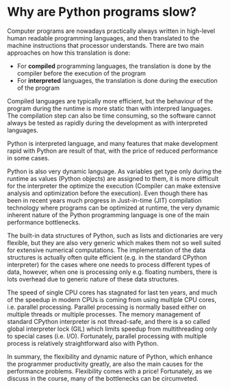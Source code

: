 <!-- Title: Why are Python programs slow? -->

<!-- Short description:

Why are Python programs sometimes slower than programs written in another
language? In this article Dr. Jussi Enkovaara discusses the main causes.

-->

# Why are Python programs slow?

Computer programs are nowadays practically always written in high-level
human readable programming languages, and then translated to the machine
instructions that processor understands. There are two main approaches on how
this translation is done:

 - For **compiled** programming languages, the translation is done by
   the compiler before the execution of the program
 - For **interpreted** languages, the translation is done during the
   execution of the program

Compiled languages are typically more efficient, but the behaviour of
the program during the runtime is more static than with interpred languages.
The compilation step can also be time consuming, so the software cannot 
always be tested as rapidly during the development as with interpreted 
languages.

Python is interpreted language, and many features that make development
rapid with Python are result of that, with the price of reduced performance in
some cases.

Python is also very dynamic language. As variables get type only during the
runtime as values (Python objects) are assigned to them, it is more difficult
for the interpreter the optimize the execution (Compiler can make extensive
analysis and optimization before the execution). Even though there has been
in recent years much progress in Just-in-time (JIT) compilation technology
where programs can be optimized at runtime, the very dynamic inherent nature 
of the Python programming language is one of the main performance bottlenecks.

The built-in data structures of Python, such as lists and dictionaries
are very flexible, but they are also very generic which makes them not so
well suited for extensive numerical computations. The implementation of the
data structures is actually often quite efficient (e.g. in the standard
CPython interpreter) for the cases where one needs to process different
types of data, however, when one is processing only e.g. floating numbers,
there is lots overhead due to generic nature of these data structures.

The speed of single CPU cores has stagnated for last ten years, and much of
the speedup in modern CPUs is coming from using multiple CPU cores, i.e. 
parallel processing. Parallel processing is normally based either on multiple
threads or multiple processes. The memory management of standard CPython 
interpreter is not thread-safe, and there is a so called global interpreter
lock (GIL) which limits speedup from multithreading only to special cases 
(i.e. I/O). Fortunately, parallel processing with multiple process is 
relatively straightforward also with Python.

In summary, the flexibility and dynamic nature of Python, which enhance
the programmer productivity greatly, are also the main causes for the 
performance problems. Flexibility comes with a price! Fortunately, as we
discuss in the course, many of the bottlenecks can be circumveted.


